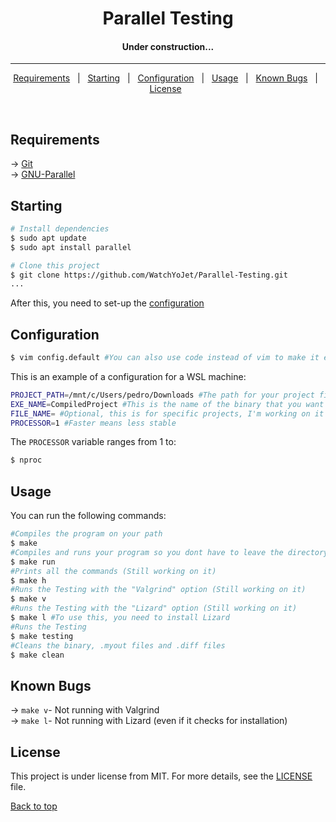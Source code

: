 <h1 align="center"> Parallel Testing </h1>

<h4 align="center"> 
	Under construction...
</h4> 

<hr>

<p align="center">
  <a href="#requirements">Requirements</a> &#xa0; | &#xa0;
  <a href="#starting">Starting</a> &#xa0; | &#xa0;
  <a href="#configuration">Configuration</a> &#xa0; | &#xa0;
  <a href="#usage">Usage</a> &#xa0; | &#xa0;
  <a href="#known-bugs">Known Bugs</a> &#xa0; | &#xa0;
  <a href="#license">License</a> &#xa0;
</p>

<br>


## Requirements ##
-> [Git](https://git-scm.com)\
-> [GNU-Parallel](https://www.gnu.org/software/parallel/)

## Starting ##

```bash
# Install dependencies
$ sudo apt update
$ sudo apt install parallel

# Clone this project
$ git clone https://github.com/WatchYoJet/Parallel-Testing.git
...
```

After this, you need to set-up the <a href="#configuration">configuration</a> &#xa0;

## Configuration ##

```bash
$ vim config.default #You can also use code instead of vim to make it easy
```
This is an example of a configuration for a WSL machine:
```bash
PROJECT_PATH=/mnt/c/Users/pedro/Downloads #The path for your project files
EXE_NAME=CompiledProject #This is the name of the binary that you want 
FILE_NAME= #Optional, this is for specific projects, I'm working on it
PROCESSOR=1 #Faster means less stable
```
The `PROCESSOR` variable ranges from 1 to:
```bash
$ nproc
```

## Usage ##

You can run the following commands:

```bash
#Compiles the program on your path
$ make
#Compiles and runs your program so you dont have to leave the directory
$ make run 
#Prints all the commands (Still working on it)
$ make h
#Runs the Testing with the "Valgrind" option (Still working on it)
$ make v
#Runs the Testing with the "Lizard" option (Still working on it)
$ make l #To use this, you need to install Lizard
#Runs the Testing
$ make testing
#Cleans the binary, .myout files and .diff files 
$ make clean
```
## Known Bugs ##

-> `make v`- Not running with Valgrind\
-> `make l`- Not running with Lizard (even if it checks for installation)

## License ##

This project is under license from MIT. For more details, see the [LICENSE](LICENSE) file.

<a href="#top">Back to top</a>
